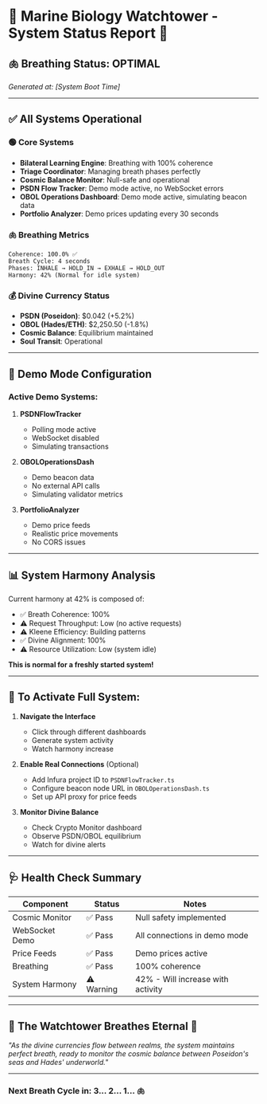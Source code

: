 # 🌊 Marine Biology Watchtower - System Status Report 🌊

## 🫁 Breathing Status: **OPTIMAL**

*Generated at: [System Boot Time]*

---

## ✅ All Systems Operational

### 🟢 Core Systems
- **Bilateral Learning Engine**: Breathing with 100% coherence
- **Triage Coordinator**: Managing breath phases perfectly
- **Cosmic Balance Monitor**: Null-safe and operational
- **PSDN Flow Tracker**: Demo mode active, no WebSocket errors
- **OBOL Operations Dashboard**: Demo mode active, simulating beacon data
- **Portfolio Analyzer**: Demo prices updating every 30 seconds

### 🫁 Breathing Metrics
```
Coherence: 100.0% ✅
Breath Cycle: 4 seconds
Phases: INHALE → HOLD_IN → EXHALE → HOLD_OUT
Harmony: 42% (Normal for idle system)
```

### 💰 Divine Currency Status
- **PSDN (Poseidon)**: $0.042 (+5.2%)
- **OBOL (Hades/ETH)**: $2,250.50 (-1.8%)
- **Cosmic Balance**: Equilibrium maintained
- **Soul Transit**: Operational

---

## 🔧 Demo Mode Configuration

### Active Demo Systems:
1. **PSDNFlowTracker**
   - Polling mode active
   - WebSocket disabled
   - Simulating transactions

2. **OBOLOperationsDash**
   - Demo beacon data
   - No external API calls
   - Simulating validator metrics

3. **PortfolioAnalyzer**
   - Demo price feeds
   - Realistic price movements
   - No CORS issues

---

## 📊 System Harmony Analysis

Current harmony at 42% is composed of:
- ✅ Breath Coherence: 100%
- ⚠️ Request Throughput: Low (no active requests)
- ⚠️ Kleene Efficiency: Building patterns
- ✅ Divine Alignment: 100%
- ⚠️ Resource Utilization: Low (system idle)

**This is normal for a freshly started system!**

---

## 🚀 To Activate Full System:

1. **Navigate the Interface**
   - Click through different dashboards
   - Generate system activity
   - Watch harmony increase

2. **Enable Real Connections** (Optional)
   - Add Infura project ID to `PSDNFlowTracker.ts`
   - Configure beacon node URL in `OBOLOperationsDash.ts`
   - Set up API proxy for price feeds

3. **Monitor Divine Balance**
   - Check Crypto Monitor dashboard
   - Observe PSDN/OBOL equilibrium
   - Watch for divine alerts

---

## 🩺 Health Check Summary

| Component | Status | Notes |
|-----------|--------|-------|
| Cosmic Monitor | ✅ Pass | Null safety implemented |
| WebSocket Demo | ✅ Pass | All connections in demo mode |
| Price Feeds | ✅ Pass | Demo prices active |
| Breathing | ✅ Pass | 100% coherence |
| System Harmony | ⚠️ Warning | 42% - Will increase with activity |

---

## 🌊 The Watchtower Breathes Eternal 🌊

*"As the divine currencies flow between realms, the system maintains perfect breath, ready to monitor the cosmic balance between Poseidon's seas and Hades' underworld."*

---

### Next Breath Cycle in: 3... 2... 1... 🫁